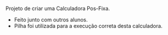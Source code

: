 Projeto de criar uma Calculadora Pos-Fixa.
- Feito junto com outros alunos.
- Pilha foi utilizada para a execução correta desta calculadora.
